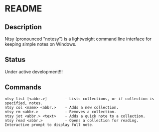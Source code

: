 # README

## Description

Ntsy (pronounced "notesy") is a lightweight command line interface for keeping simple notes on Windows.

## Status

Under active development!!!

## Commands

```
ntsy list [<abbr.>]        - Lists collections, or if collection is specified, notes.
ntsy col <name> <abbr.>    - Adds a new collection.
ntsy rm <abbr.>            - Removes a collection.
ntsy jot <abbr.> <text>    - Adds a quick note to a collection.
ntsy read <abbr.>		   - Opens a collection for reading. Interactive prompt to display full note.

```
